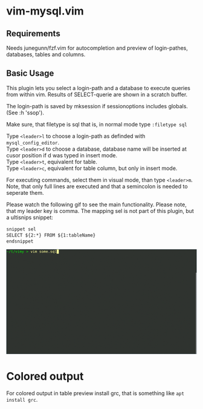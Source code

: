 # vim-mysql.vim

## Requirements

Needs junegunn/fzf.vim for autocompletion and preview of login-pathes, databases, tables and columns.

## Basic Usage
This plugin lets you select a login-path and a database to execute queries from within vim. Results of SELECT-querie are shown in a scratch buffer.

The login-path is saved by mksession if sessionoptions includes globals. (See :h 'ssop').

Make sure, that filetype is sql that is, in normal mode type
`:filetype sql`

Type `<leader>l` to choose a login-path as definded with `mysql_config_editor`.  
Type `<leader>d` to choose a database, database name will be inserted at cusor position if <leader>d was typed in insert mode.  
Type `<leader>t`, equivalent for table.  
Type `<leader>c`, equivalent for table column, but only in insert mode.  

For executing commands, select them in visual mode, than type `<leader>m`. Note, that only full lines are executed and that a semincolon is needed to seperate them.

Please watch the following gif to see the main functionality. Please note, that my leader key is comma.
The mapping sel<c-j> is not part of this plugin, but a ultisnips snippet:

```
snippet sel
SELECT ${2:*} FROM ${1:tableName}
endsnippet
```

![vimy Demo](demo/vimy.gif)

# Colored output
For colored output in table preview install grc, that is something like `apt install grc`.
